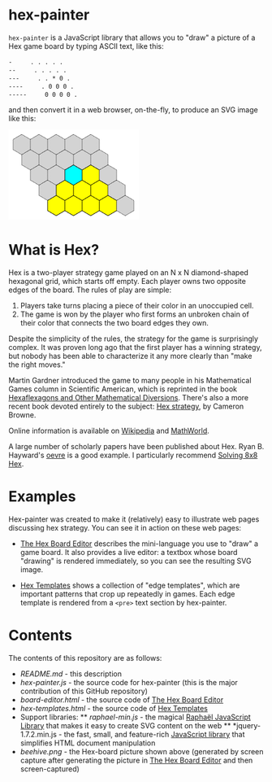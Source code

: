 hex-painter
===========

`hex-painter` is a JavaScript library that allows you to "draw" a picture of a
Hex game board by typing ASCII text, like this:

    -     . . . . .
    --     . . . . .
    ---     . . * 0 .
    ----     . 0 0 0 .
    -----     0 0 0 0 .

and then convert it in a web browser, on-the-fly, to produce an SVG image
like this:

![The Beehive Edge Template](beehive.png)


What is Hex?
============

Hex is a two-player strategy game played on an N x N diamond-shaped hexagonal
grid, which starts off empty. Each player owns two opposite edges of the
board.  The rules of play are simple:
1. Players take turns placing a piece of their color in an unoccupied cell.
2. The game is won by the player who first forms an unbroken chain of their
   color that connects the two board edges they own.

Despite the simplicity of the rules, the strategy for the game is surprisingly
complex.  It was proven long ago that the first player has a winning strategy,
but nobody has been able to characterize it any more clearly than "make the
right moves."

Martin Gardner introduced the game to many people in his Mathematical Games
column in Scientific American, which is reprinted in the book
[Hexaflexagons and Other Mathematical Diversions](https://books.google.com/books?id=QpPlxwSa8akC&q=%22The+Game+of+Hex%22#v=snippet&q=%22The%20Game%20of%20Hex%22&f=false).
There's also a more recent book devoted entirely to the subject:
[Hex strategy](http://www.cameronius.com/games/hex/), by Cameron Browne.

Online information is available
on [Wikipedia](https://en.wikipedia.org/wiki/Hex_(board_game))
and [MathWorld](http://mathworld.wolfram.com/GameofHex.html).

A large number of scholarly papers have been published about Hex.  Ryan B.
Hayward's [oevre](http://webdocs.cs.ualberta.ca/~hayward/publications.html) is
a good example. I particularly recommend
[Solving 8x8 Hex](http://webdocs.cs.ualberta.ca/~hayward/papers/solve8.pdf).


Examples
========

Hex-painter was created to make it (relatively) easy to illustrate web
pages discussing hex strategy.  You can see it in action on these web pages:

 * [The Hex Board Editor](http://thomboyer.com/hex-painter/board-editor.html)
   describes the mini-language you use to "draw" a game board.  It also
   provides a live editor: a textbox whose board "drawing" is rendered
   immediately, so you can see the resulting SVG image.

 * [Hex Templates](http://thomboyer.com/hex-painter/hex-templates.html)
   shows a collection of "edge templates", which are important patterns that
   crop up repeatedly in games. Each edge template is rendered from a `<pre>`
   text section by hex-painter.


Contents
========

The contents of this repository are as follows:

  * *README.md* - this description
  * *hex-painter.js* - the source code for hex-painter (this is the
    major contribution of this GitHub repository)
  * *board-editor.html* - the source code of 
    [The Hex Board Editor](http://thomboyer.com/hex-painter/board-editor.html)
  * *hex-templates.html* - the source code of 
    [Hex Templates](http://thomboyer.com/hex-painter/hex-templates.html)
  * Support libraries:
  ** *raphael-min.js* - the magical [Raphaël JavaScript
     Library](http://dmitrybaranovskiy.github.io/raphael/) that makes it easy to
     create SVG content on the web
  ** *jquery-1.7.2.min.js - the fast, small, and feature-rich [JavaScript
     library](https://jquery.com/) that simplifies HTML document manipulation
  * *beehive.png* - the Hex-board picture shown above (generated by screen
    capture after generating the picture in
    [The Hex Board Editor](http://thomboyer.com/hex-painter/board-editor.html)
    and then screen-captured)
